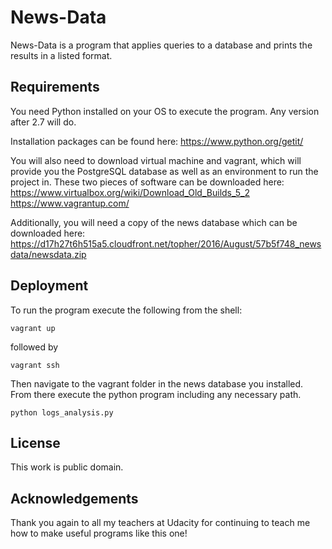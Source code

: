 # News-Data
News-Data is a program that applies queries to a database and prints the results in a listed format.

## Requirements
You need Python installed on your OS to execute the program. Any version
after 2.7 will do.

Installation packages can be found here:
https://www.python.org/getit/

You will also need to download virtual machine and vagrant, which will provide you the PostgreSQL database as well as an environment to run the project in. These two pieces of software can be downloaded here:
https://www.virtualbox.org/wiki/Download_Old_Builds_5_2
https://www.vagrantup.com/

Additionally, you will need a copy of the news database which can be downloaded here: https://d17h27t6h515a5.cloudfront.net/topher/2016/August/57b5f748_newsdata/newsdata.zip

## Deployment
To run the program execute the following from the shell:
```
vagrant up
```
followed by
```
vagrant ssh
```

Then navigate to the vagrant folder in the news database you installed. From there execute the python program including any necessary path.
```
python logs_analysis.py
```

## License
This work is public domain.

## Acknowledgements
Thank you again to all my teachers at Udacity for continuing to teach me how to make useful programs like this one!
